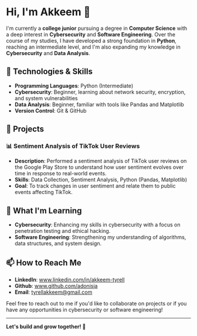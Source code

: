# Hi, I'm Akkeem 👋

I'm currently a **college junior** pursuing a degree in **Computer Science** with a deep interest in **Cybersecurity** and **Software Engineering**. Over the course of my studies, I have developed a strong foundation in **Python**, reaching an intermediate level, and I'm also expanding my knowledge in **Cybersecurity** and **Data Analysis**.

## 🔧 Technologies & Skills
- **Programming Languages**: Python (Intermediate)
- **Cybersecurity**: Beginner, learning about network security, encryption, and system vulnerabilities
- **Data Analysis**: Beginner, familiar with tools like Pandas and Matplotlib
- **Version Control**: Git & GitHub

## 🚀 Projects

### 📊 Sentiment Analysis of TikTok User Reviews
- **Description**: Performed a sentiment analysis of TikTok user reviews on the Google Play Store to understand how user sentiment evolves over time in response to real-world events.
- **Skills**: Data Collection, Sentiment Analysis, Python (Pandas, Matplotlib)
- **Goal**: To track changes in user sentiment and relate them to public events affecting TikTok.

## 🌱 What I'm Learning
- **Cybersecurity**: Enhancing my skills in cybersecurity with a focus on penetration testing and ethical hacking.
- **Software Engineering**: Strengthening my understanding of algorithms, data structures, and system design.

## 📫 How to Reach Me
- **LinkedIn**: www.linkedin.com/in/akkeem-tyrell
- **Github**: www.github.com/adonisja
- **Email**: tyrellakkeem@gmail.com

Feel free to reach out to me if you'd like to collaborate on projects or if you have any opportunities in cybersecurity or software engineering!

---

**Let's build and grow together! 🚀**
